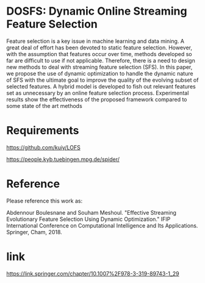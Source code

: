 # DOSFS: Dynamic Online Streaming Feature Selection

Feature selection is a key issue in machine learning and data mining. A great deal of effort has been devoted to static feature selection. However, with the assumption that features occur over time, methods developed so far are difficult to use if not applicable. Therefore, there is a need to design new methods to deal with streaming feature selection (SFS). In this paper, we propose the use of dynamic optimization to handle the dynamic nature of SFS with the ultimate goal to improve the quality of the evolving subset of selected features. A hybrid model is developed to fish out relevant features set as unnecessary by an online feature selection process. Experimental results show the effectiveness of the proposed framework compared to some state of the art methods

# Requirements

https://github.com/kuiy/LOFS

https://people.kyb.tuebingen.mpg.de/spider/

# Reference
Please reference this work as: 

Abdennour Boulesnane and Souham Meshoul. "Effective Streaming Evolutionary Feature Selection Using Dynamic Optimization." IFIP International Conference on Computational Intelligence and Its Applications. Springer, Cham, 2018.
# link
https://link.springer.com/chapter/10.1007%2F978-3-319-89743-1_29
